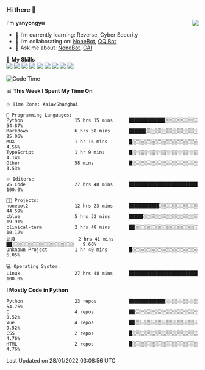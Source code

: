 ### Hi there 👋

<a href="#">
  <img align="right" src="https://github-readme-stats.vercel.app/api?username=yanyongyu&count_private=true&show_icons=true&bg_color=15,f2f7fd,E0EAFC" />
</a>

I'm **yanyongyu**

- 🌱 I’m currently learning: Reverse, Cyber Security
- 👯 I’m collaborating on: [NoneBot](https://github.com/nonebot), [QQ Bot](https://github.com/Mrs4s/go-cqhttp)
- 💬 Ask me about: [NoneBot](https://github.com/nonebot), [CAI](https://github.com/cscs181/CAI)

🌟 **My Skills**  
![](https://img.shields.io/badge/-Python-3e74a2?style=flat-square&logo=Python&logoColor=fff)
![](https://img.shields.io/badge/-Node.js-339933?style=flat-square&logo=Node.js&logoColor=fff)
![](https://img.shields.io/badge/-Vue-4fc08d?style=flat-square&logo=Vue.js&logoColor=fff)
![](https://img.shields.io/badge/-React-2d98ce?style=flat-square&logo=React&logoColor=fff)
![](https://img.shields.io/badge/-Docker-2496ED?style=flat-square&logo=Docker&logoColor=fff)
![](https://img.shields.io/badge/-Linux-000000?style=flat-square&logo=Linux&logoColor=fff)
![](https://img.shields.io/badge/-MySQL-4479A1?style=flat-square&logo=MySQL&logoColor=fff)
![](https://img.shields.io/badge/-Redis-DC382D?style=flat-square&logo=Redis&logoColor=fff)
![](https://img.shields.io/badge/-MongoDB-47A248?style=flat-square&logo=MongoDB&logoColor=fff)

<!--START_SECTION:waka-->
![Code Time](http://img.shields.io/badge/Code%20Time-2%2C066%20hrs%2057%20mins-blue)

📊 **This Week I Spent My Time On** 

```text
⌚︎ Time Zone: Asia/Shanghai

💬 Programming Languages: 
Python                   15 hrs 15 mins      █████████████░░░░░░░░░░░░   54.87% 
Markdown                 6 hrs 58 mins       ██████░░░░░░░░░░░░░░░░░░░   25.06% 
MDX                      1 hr 16 mins        █░░░░░░░░░░░░░░░░░░░░░░░░   4.56% 
TypeScript               1 hr 9 mins         █░░░░░░░░░░░░░░░░░░░░░░░░   4.14% 
Other                    58 mins             █░░░░░░░░░░░░░░░░░░░░░░░░   3.53%

🔥 Editors: 
VS Code                  27 hrs 48 mins      █████████████████████████   100.0%

🐱‍💻 Projects: 
nonebot2                 12 hrs 23 mins      ███████████░░░░░░░░░░░░░░   44.59% 
cblue                    5 hrs 32 mins       █████░░░░░░░░░░░░░░░░░░░░   19.91% 
clinical-term            2 hrs 48 mins       ██░░░░░░░░░░░░░░░░░░░░░░░   10.12% 
进度                       2 hrs 41 mins       ██░░░░░░░░░░░░░░░░░░░░░░░   9.66% 
Unknown Project          1 hr 40 mins        █░░░░░░░░░░░░░░░░░░░░░░░░   6.05%

💻 Operating System: 
Linux                    27 hrs 48 mins      █████████████████████████   100.0%

```

**I Mostly Code in Python** 

```text
Python                   23 repos            █████████████░░░░░░░░░░░░   54.76% 
C                        4 repos             ██░░░░░░░░░░░░░░░░░░░░░░░   9.52% 
Vue                      4 repos             ██░░░░░░░░░░░░░░░░░░░░░░░   9.52% 
CSS                      2 repos             █░░░░░░░░░░░░░░░░░░░░░░░░   4.76% 
HTML                     2 repos             █░░░░░░░░░░░░░░░░░░░░░░░░   4.76%

```



 Last Updated on 28/01/2022 03:08:56 UTC
<!--END_SECTION:waka-->
